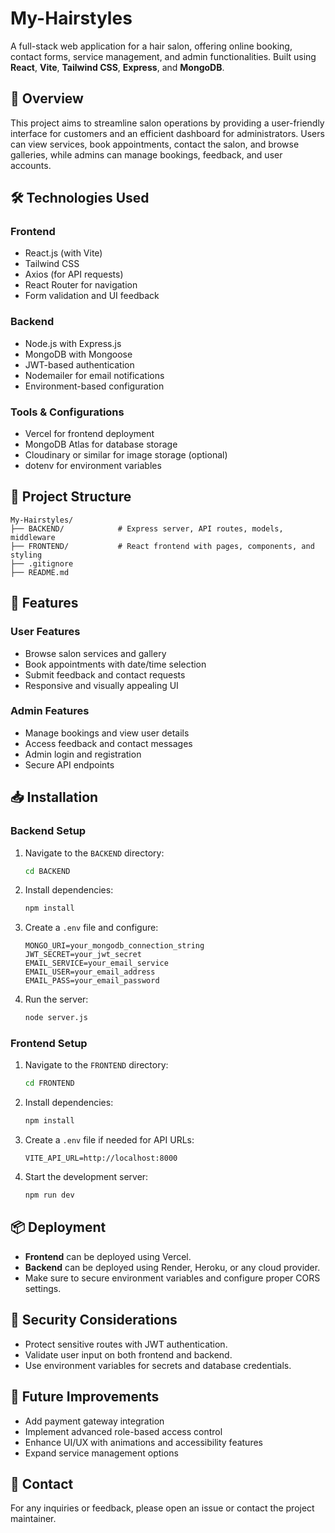 
# My-Hairstyles

A full-stack web application for a hair salon, offering online booking, contact forms, service management, and admin functionalities. Built using **React**, **Vite**, **Tailwind CSS**, **Express**, and **MongoDB**.

## 📖 Overview

This project aims to streamline salon operations by providing a user-friendly interface for customers and an efficient dashboard for administrators. Users can view services, book appointments, contact the salon, and browse galleries, while admins can manage bookings, feedback, and user accounts.

## 🛠 Technologies Used

### Frontend
- React.js (with Vite)
- Tailwind CSS
- Axios (for API requests)
- React Router for navigation
- Form validation and UI feedback

### Backend
- Node.js with Express.js
- MongoDB with Mongoose
- JWT-based authentication
- Nodemailer for email notifications
- Environment-based configuration

### Tools & Configurations
- Vercel for frontend deployment
- MongoDB Atlas for database storage
- Cloudinary or similar for image storage (optional)
- dotenv for environment variables

## 📂 Project Structure

```
My-Hairstyles/
├── BACKEND/            # Express server, API routes, models, middleware
├── FRONTEND/           # React frontend with pages, components, and styling
├── .gitignore
├── README.md
```

## 🚀 Features

### User Features
- Browse salon services and gallery
- Book appointments with date/time selection
- Submit feedback and contact requests
- Responsive and visually appealing UI

### Admin Features
- Manage bookings and view user details
- Access feedback and contact messages
- Admin login and registration
- Secure API endpoints

## 📥 Installation

### Backend Setup
1. Navigate to the `BACKEND` directory:
   ```bash
   cd BACKEND
   ```
2. Install dependencies:
   ```bash
   npm install
   ```
3. Create a `.env` file and configure:
   ```env
   MONGO_URI=your_mongodb_connection_string
   JWT_SECRET=your_jwt_secret
   EMAIL_SERVICE=your_email_service
   EMAIL_USER=your_email_address
   EMAIL_PASS=your_email_password
   ```
4. Run the server:
   ```bash
   node server.js
   ```

### Frontend Setup
1. Navigate to the `FRONTEND` directory:
   ```bash
   cd FRONTEND
   ```
2. Install dependencies:
   ```bash
   npm install
   ```
3. Create a `.env` file if needed for API URLs:
   ```env
   VITE_API_URL=http://localhost:8000
   ```
4. Start the development server:
   ```bash
   npm run dev
   ```

## 📦 Deployment

- **Frontend** can be deployed using Vercel.
- **Backend** can be deployed using Render, Heroku, or any cloud provider.
- Make sure to secure environment variables and configure proper CORS settings.

## 🔑 Security Considerations

- Protect sensitive routes with JWT authentication.
- Validate user input on both frontend and backend.
- Use environment variables for secrets and database credentials.

## 📂 Future Improvements

- Add payment gateway integration
- Implement advanced role-based access control
- Enhance UI/UX with animations and accessibility features
- Expand service management options

## 📧 Contact

For any inquiries or feedback, please open an issue or contact the project maintainer.

